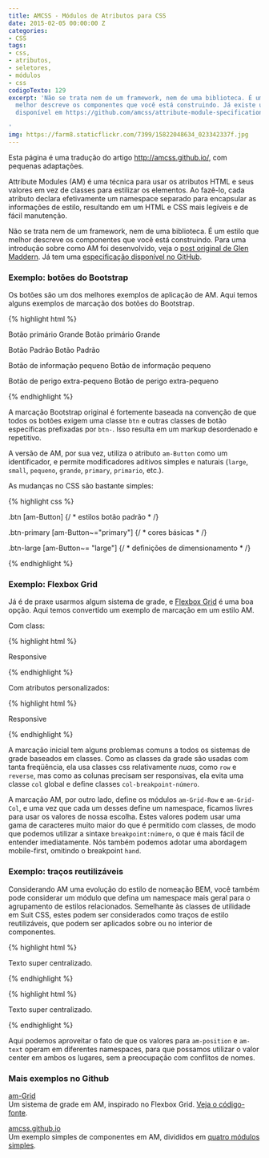 ```yaml
---
title: AMCSS - Módulos de Atributos para CSS
date: 2015-02-05 00:00:00 Z
categories:
- CSS
tags:
- css,
- atributos,
- seletores,
- módulos
- css
codigoTexto: 129
excerpt: 'Não se trata nem de um framework, nem de uma biblioteca. É um estilo que
  melhor descreve os componentes que você está construindo. Já existe uma especificação
  disponível em https://github.com/amcss/attribute-module-specification/

'
img: https://farm8.staticflickr.com/7399/15822048634_023342337f.jpg
---
```


>
  Esta página é uma tradução do artigo <a href="http://amcss.github.io/" hreflang="en">http://amcss.github.io/</a>, com pequenas adaptações.

Attribute Modules (AM) é uma técnica para usar os atributos HTML e seus valores em vez de classes para estilizar os elementos. Ao fazê-lo, cada atributo declara efetivamente um namespace separado para encapsular as informações de estilo, resultando em um HTML e CSS mais legíveis e de fácil manutenção.

Não se trata nem de um framework, nem de uma biblioteca. É um estilo que melhor descreve os componentes que você está construindo. Para uma introdução sobre como AM foi desenvolvido, veja o <a href="http://glenmaddern.com/articles/introducing-am-css" hreflang="en">post original de Glen Maddern</a>. Já tem uma <a href="https://github.com/amcss/attribute-module-specification/" hreflang="en">especificação disponível no GitHub</a>.

### Exemplo: botões do Bootstrap

Os botões são um dos melhores exemplos de aplicação de AM. Aqui temos alguns exemplos de marcação dos botões do Bootstrap.


{% highlight html %}

<!-- Botão primário Grande -->
<a class="btn btn-primary btn-lg"> Botão primário Grande </a>
<a am-Button="primary large"> Botão primário Grande </a>

<!-- Botão Padrão -->
<a class="btn btn-default"> Botão Padrão </a>
<a am-Button> Botão Padrão </a>

<!-- Botão de informação pequeno -->
<a class="btn btn-info btn-sm"> Botão de informação pequeno </a>
<a am-Button="info small"> Botão de informação pequeno </a>

<!-- Botão de perigo extra-pequeno -->
<a class="btn btn-danger btn-xs"> Botão de perigo extra-pequeno </a>
<a am-Button="danger extra-small"> Botão de perigo extra-pequeno </a>

{% endhighlight %}


A marcação Bootstrap original é fortemente baseada na convenção de que todos os botões exigem uma classe <code>btn</code> e outras classes de botão específicas prefixadas por <code>btn-</code>. Isso resulta em um markup desordenado e repetitivo.

A versão de AM, por sua vez, utiliza o atributo <code>am-Button</code> como um identificador, e permite modificadores aditivos simples e naturais (<code>large</code>, <code>small</code>, <code>pequeno</code>, <code>grande</code>, <code>primary</code>, <code>primario</code>, etc.).

As mudanças no CSS são bastante simples:


{% highlight css %}

.btn
[am-Button] {/ * estilos botão padrão * /}

.btn-primary
[am-Button~="primary"] {/ * cores básicas * /}

.btn-large
[am-Button~= "large"] {/ * definições de dimensionamento * /}

{% endhighlight %}


### Exemplo: Flexbox Grid

Já é de praxe usarmos algum sistema de grade, e <a href="http://flexboxgrid.com/" hreflang="en">Flexbox Grid</a> é uma boa opção. Aqui temos convertido um exemplo de marcação em um estilo AM.

Com class:

{% highlight html %}

<div class="row reverse">
    <div class="column-12--hand column-8--lap">
        <div class="box">Responsive</div>
    </div>
</div>

{% endhighlight %}

Com atributos personalizados:

{% highlight html %}

<div am-Grid-Row="reverse">
    <div am-Grid-Col="12 lap:8">
        <div am-Demo="box">Responsive</div>
    </div>
</div>

{% endhighlight %}


A marcação inicial tem alguns problemas comuns a todos os sistemas de grade baseados em classes. Como as classes da grade são usadas com tanta freqüência, ela usa classes css relativamente <em>nuas</em>, como <code>row</code> e <code>reverse</code>, mas como as colunas precisam ser responsivas, ela evita uma classe <code>col</code> global e define classes <code>col-breakpoint-número</code>.

A marcação AM, por outro lado, define os módulos <code>am-Grid-Row</code> e <code>am-Grid-Col</code>, e uma vez que cada um desses define um namespace, ficamos livres para usar os valores de nossa escolha. Estes valores podem usar uma gama de caracteres muito maior do que é permitido com classes, de modo que podemos utilizar a sintaxe <code>breakpoint:número</code>, o que é mais fácil de entender imediatamente. Nós também podemos adotar uma abordagem mobile-first, omitindo o breakpoint <code>hand</code>.

### Exemplo: traços reutilizáveis

Considerando AM uma evolução do estilo de nomeação BEM, você também pode considerar um módulo que defina um namespace mais geral para o agrupamento de estilos relacionados. Semelhante às classes de utilidade em Suit CSS, estes podem ser considerados como traços de estilo reutilizáveis, que podem ser aplicados sobre ou no interior de componentes.


{% highlight html %}

<div class="u-posAbsoluteCenter">
   <div class="u-textTruncate u-textCenter">
     Texto super centralizado.
   </div>
</div>

{% endhighlight %}



{% highlight html %}

<div am-position="center absolute">
   <div am-text="center truncate">
     Texto super centralizado.
   </div>
</div>

{% endhighlight %}


Aqui podemos aproveitar o fato de que os valores para <code>am-position</code> e <code>am-text</code> operam em diferentes namespaces, para que possamos utilizar o valor center em ambos os lugares, sem a preocupação com conflitos de nomes.

### Mais exemplos no Github



<a href="https://github.com/benschwarz/am-grid">am-Grid</a><br>Um sistema de grade em AM, inspirado no Flexbox Grid. <a href="https://github.com/benschwarz/am-grid/blob/master/src/grid.css">Veja o  código-fonte</a>.

<a href="https://github.com/amcss/amcss.github.io/tree/development">amcss.github.io</a><br>Um exemplo simples de componentes em AM, divididos em <a href="https://github.com/amcss/amcss.github.io/tree/development/src/styles/modules">quatro módulos simples</a>.

